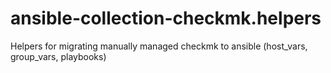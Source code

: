 # ansible-collection-checkmk.helpers
Helpers for migrating manually managed checkmk to ansible (host_vars, group_vars, playbooks)
